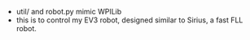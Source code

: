 - util/ and robot.py mimic WPILib
- this is to control my EV3 robot, designed similar to Sirius, a fast FLL robot.